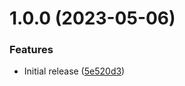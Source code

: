 # 1.0.0 (2023-05-06)


### Features

* Initial release ([5e520d3](https://github.com/de-it-krachten/ansible-role-lens/commit/5e520d3c8ac035ee5692dacccfaea073c5c45158))
